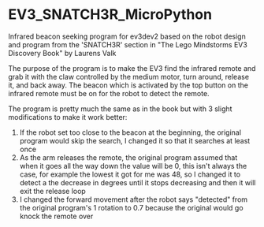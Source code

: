 # EV3_SNATCH3R_MicroPython
Infrared beacon seeking program for ev3dev2 based on the robot design and program from the 'SNATCH3R' section in "The Lego Mindstorms EV3 Discovery Book" by Laurens Valk

The purpose of the program is to make the EV3 find the infrared remote and grab it with the claw controlled by the medium motor, turn around, release it, and back away. The beacon which is activated by the top button on the infrared remote must be on for the robot to detect the remote.

The program is pretty much the same as in the book but with 3 slight modifications to make it work better:
1) If the robot set too close to the beacon at the beginning, the original program would skip the search, I changed it so that it searches at least once
2) As the arm releases the remote, the original program assumed that when it goes all the way down the value will be 0, this isn't always the case, for example the lowest it got for me was 48, so I changed it to detect a the decrease in degrees until it stops decreasing and then it will exit the release loop
3) I changed the forward movement after the robot says "detected" from the original program's 1 rotation to 0.7 because the original would go knock the remote over
